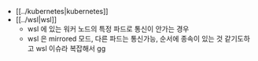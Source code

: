- [[../kubernetes|kubernetes]]
- [[../wsl|wsl]]
  - wsl 에 있는 워커 노드의 특정 파드로 통신이 안가는 경우
  - wsl 은 mirrored 모드, 다른 파드는 통신가능, 순서에 종속이 있는 것 같기도하고 wsl 이슈라 복잡해서 gg

